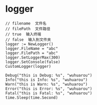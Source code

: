 # logger
	// filename  文件名
	// filePath  文件路径
	// true  输入终端
	// false  输入到文件夹
	logger := NewLogger()
	logger.FileName = "abc"
	logger.FilePath = "abc"
	logger.SetLoggerMax(300)
	logger.SetConsole(false)
	CustomLogger(logger)
	
	Debug("this is Debug: %s", "wuhuarou")
	Info("this is Info: %s", "wuhuarou")
	Warn("this is Warn: %s", "wuhuarou")
	Error("this is Error: %s", "wuhuarou")
	Fatal("this is Fatal: %s", "wuhuarou")
	time.Sleep(time.Second)


